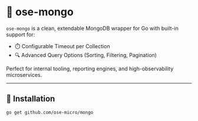 # 🧩 ose-mongo

`ose-mongo` is a clean, extendable MongoDB wrapper for Go with built-in support for:

- ⏱️ Configurable Timeout per Collection
- 🔍 Advanced Query Options (Sorting, Filtering, Pagination)

Perfect for internal tooling, reporting engines, and high-observability microservices.

---

## 🚀 Installation

```bash
go get github.com/ose-micro/mongo
